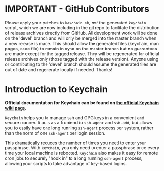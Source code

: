 IMPORTANT - GitHub Contributors
===============================

Please apply your patches to `keychain.sh`, *not* the generated `keychain`
script, which we are now including in the git repo to facilitate the
distribution of release archives directly from GitHub. All development work will 
be done on the 'devel' branch and will only be merged into the master branch when 
a new release is made. This should allow the generated files (keychain, man pages,
spec file) to remain in sync on the master branch but no guarantees are made except
for the tagged release. They will be regenerated for official release archives 
only (those tagged with the release version). Anyone using or contributing to the
'devel' branch should assume the generated files are out of date and regenerate 
locally if needed.
Thanks!



Introduction to Keychain
========================

**Official documentation for Keychain can be found on [the official Keychain
wiki page](http://www.funtoo.org/Keychain).**

`Keychain` helps you to manage ssh and GPG keys in a convenient and secure
manner. It acts as a frontend to `ssh-agent` and `ssh-add`, but allows you
to easily have one long running `ssh-agent` process per system, rather than
the norm of one `ssh-agent` per login session. 

This dramatically reduces the number of times you need to enter your
passphrase. With `keychain`, you only need to enter a passphrase once every
time your local machine is rebooted. `Keychain` also makes it easy for remote
cron jobs to securely "hook in" to a long running `ssh-agent` process,
allowing your scripts to take advantage of key-based logins.


